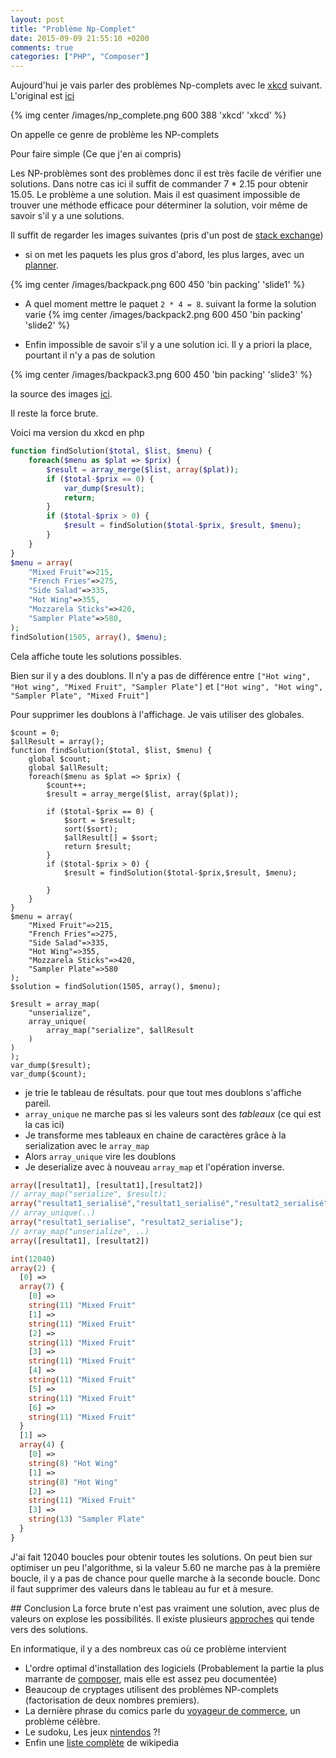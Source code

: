 ```yaml
---
layout: post
title: "Problème Np-Complet"
date: 2015-09-09 21:55:10 +0200
comments: true
categories: ["PHP", "Composer"] 
---
```



Aujourd'hui je vais parler des problèmes Np-complets avec le [xkcd](http://xkcd.com/) suivant. L'original est [ici](http://xkcd.com/287/)

{% img center /images/np_complete.png 600 388 'xkcd' 'xkcd' %}

On appelle ce genre de problème les NP-complets

Pour faire simple (Ce que j'en ai compris)

Les NP-problèmes sont des problèmes donc il est très facile de vérifier une solutions. Dans notre cas ici il suffit de commander 7 * 2.15 pour obtenir 15.05. Le problème a une solution. Mais il est quasiment impossible de trouver une méthode efficace pour déterminer la solution, voir même de savoir s'il y a une solutions.

<!--more-->
Il suffit de regarder les images suivantes (pris d'un post de [stack exchange](http://cstheory.stackexchange.com/questions/5188/explain-p-np-problem-to-10-year-old))

* si on met les paquets les plus gros d'abord, les plus larges, avec un [planner](http://www.optaplanner.org/).

{% img center /images/backpack.png 600 450 'bin packing' 'slide1' %}

* A quel moment mettre le paquet `2 * 4 = 8`. suivant la forme la solution varie
{% img center /images/backpack2.png 600 450 'bin packing' 'slide2' %}

* Enfin impossible de savoir s'il y a une solution ici. Il y a priori la place, pourtant il n'y a pas de solution

{% img center /images/backpack3.png 600 450 'bin packing' 'slide3' %}

la source des images [ici](http://cstheory.stackexchange.com/posts/5206/revisions).

Il reste la force brute.

Voici ma version du xkcd en php

``` php
function findSolution($total, $list, $menu) {
    foreach($menu as $plat => $prix) {
        $result = array_merge($list, array($plat));
        if ($total-$prix == 0) {
            var_dump($result);
            return;
        }
        if ($total-$prix > 0) {
            $result = findSolution($total-$prix, $result, $menu);
        }
    }
}
$menu = array(
    "Mixed Fruit"=>215,
    "French Fries"=>275,
    "Side Salad"=>335,
    "Hot Wing"=>355,
    "Mozzarela Sticks"=>420,
    "Sampler Plate"=>580,
);
findSolution(1505, array(), $menu);
```

Cela affiche toute les solutions possibles.

Bien sur il y a des doublons. Il n'y a pas de différence entre `["Hot wing", "Hot wing", "Mixed Fruit", "Sampler Plate"]` et  `["Hot wing", "Hot wing", "Sampler Plate", "Mixed Fruit"]`

Pour supprimer les doublons à l'affichage. Je vais utiliser des globales.

```
$count = 0;
$allResult = array();
function findSolution($total, $list, $menu) {
    global $count;
    global $allResult;
    foreach($menu as $plat => $prix) {
        $count++;
        $result = array_merge($list, array($plat));

        if ($total-$prix == 0) {
            $sort = $result;
            sort($sort);
            $allResult[] = $sort;
            return $result;
        }
        if ($total-$prix > 0) {
            $result = findSolution($total-$prix,$result, $menu);

        }
    }
}
$menu = array(
    "Mixed Fruit"=>215,
    "French Fries"=>275,
    "Side Salad"=>335,
    "Hot Wing"=>355,
    "Mozzarela Sticks"=>420,
    "Sampler Plate"=>580
);
$solution = findSolution(1505, array(), $menu);

$result = array_map(
    "unserialize",
    array_unique(
        array_map("serialize", $allResult
    )
)
);
var_dump($result);
var_dump($count);
```

 * je trie le tableau de résultats. pour que tout mes doublons s'affiche pareil.
 * `array_unique` ne marche pas si les valeurs sont des *tableaux* (ce qui est la cas ici)
 * Je transforme mes tableaux en chaine de caractères grâce à la serialization avec le `array_map`
 * Alors `array_unique` vire les doublons 
 * Je deserialize avec à nouveau `array_map` et l'opération inverse.

``` php
array([resultat1], [resultat1],[resultat2])
// array_map("serialize", $result);
array("resultat1_serialisé","resultat1_serialisé","resultat2_serialisé");
// array_unique(..)
array("resultat1_serialise", "resultat2_serialise");
// array_map("unserialize", ..)
array([resultat1], [resultat2])
``` 

``` php
int(12040)
array(2) {
  [0] =>
  array(7) {
    [0] =>
    string(11) "Mixed Fruit"
    [1] =>
    string(11) "Mixed Fruit"
    [2] =>
    string(11) "Mixed Fruit"
    [3] =>
    string(11) "Mixed Fruit"
    [4] =>
    string(11) "Mixed Fruit"
    [5] =>
    string(11) "Mixed Fruit"
    [6] =>
    string(11) "Mixed Fruit"
  }
  [1] =>
  array(4) {
    [0] =>
    string(8) "Hot Wing"
    [1] =>
    string(8) "Hot Wing"
    [2] =>
    string(11) "Mixed Fruit"
    [3] =>
    string(13) "Sampler Plate"
  }
}
```
J'ai fait 12040 boucles pour obtenir toutes les solutions. On peut bien sur optimiser un peu l'algorithme, si la valeur 5.60 ne marche pas à la première boucle, il y a pas de chance pour quelle marche à la seconde boucle. Donc il faut supprimer des valeurs dans le tableau au fur et à mesure.


## Conclusion
La force brute n'est pas vraiment une solution, avec plus de valeurs on explose les possibilités.  Il existe plusieurs [approches](https://fr.wikipedia.org/wiki/Probl%C3%A8me_du_sac_%C3%A0_dos) qui tende vers des solutions.
 
En informatique, il y a des nombreux cas où ce problème intervient 

 * L'ordre optimal d'installation des logiciels (Probablement la partie la plus marrante de [composer](https://getcomposer.org/), mais elle est assez peu documentée)
 * Beaucoup de cryptages utilisent des problèmes NP-complets (factorisation de deux nombres premiers).
 * La dernière phrase du comics parle du [voyageur de commerce](https://fr.wikipedia.org/wiki/Probl%C3%A8me_du_voyageur_de_commerce), un problème célèbre.
 * Le sudoku, Les jeux [nintendos](http://arxiv.org/pdf/1203.1895v1.pdf) ?!
 * Enfin une [liste complète](https://fr.wikipedia.org/wiki/Liste_de_probl%C3%A8mes_NP-complets) de wikipedia


